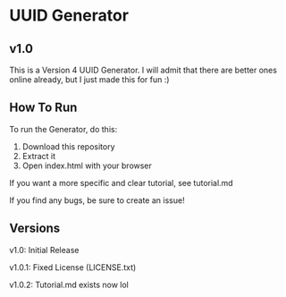 # UUID Generator
## v1.0
This is a Version 4 UUID Generator. I will admit that there are better ones online already, but I just made this for fun :)

## How To Run
To run the Generator, do this:

1. Download this repository
2. Extract it
3. Open index.html with your browser

If you want a more specific and clear tutorial, see tutorial.md

If you find any bugs, be sure to create an issue!

## Versions
v1.0: Initial Release

v1.0.1: Fixed License (LICENSE.txt)

v1.0.2: Tutorial.md exists now lol